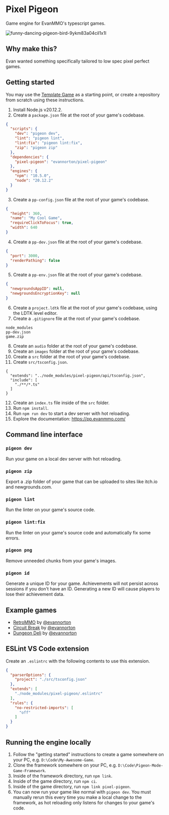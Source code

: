 # Pixel Pigeon
Game engine for EvanMMO's typescript games.

![funny-dancing-pigeon-bird-9ykm83a04cil1x1l](https://github.com/evannorton/pixel-pigeon/assets/35230033/3af48e87-34b8-4d1c-8af4-a7d5dbc1ce35)

## Why make this?
Evan wanted something specifically tailored to low spec pixel perfect games.

## Getting started

You may use the [Template Game](https://github.com/evannorton/Pixel-Pigeon-Template) as a starting point, or create a repository from scratch using these instructions.

1. Install Node.js v20.12.2.
2. Create a `package.json` file at the root of your game's codebase.
```json
{
  "scripts": {
    "dev": "pigeon dev",
    "lint": "pigeon lint",
    "lint:fix": "pigeon lint:fix",
    "zip": "pigeon zip"
  },
  "dependencies": {
    "pixel-pigeon": "evannorton/pixel-pigeon"
  },
  "engines": {
    "npm": "10.5.0",
    "node": "20.12.2"
  }
}
```
3. Create a `pp-config.json` file at the root of your game's codebase.
```json
{
  "height": 360,
  "name": "My Cool Game",
  "requireClickToFocus": true,
  "width": 640
}
```
4. Create a `pp-dev.json` file at the root of your game's codebase.
```json
{
  "port": 3000,
  "renderPathing": false
}
```
5. Create a `pp-env.json` file at the root of your game's codebase.
```json
{
  "newgroundsAppID": null,
  "newgroundsEncryptionKey": null
}
```
6. Create a `project.ldtk` file at the root of your game's codebase, using the LDTK level editor.
7. Create a `.gitignore` file at the root of your game's codebase.
```
node_modules
pp-dev.json
game.zip
```
8. Create an `audio` folder at the root of your game's codebase.
9. Create an `images` folder at the root of your game's codebase.
10. Create a `src` folder at the root of your game's codebase.
11. Create `src/tsconfig.json`.
```
{
  "extends": "../node_modules/pixel-pigeon/api/tsconfig.json",
  "include": [
    "./**/*.ts"
  ]
}
```
12. Create an `index.ts` file inside of the `src` folder.
13. Run `npm install`.
14. Run `npm run dev` to start a dev server with hot reloading.
15. Explore the documentation: https://pp.evanmmo.com/

## Command line interface
### `pigeon dev`
Run your game on a local dev server with hot reloading.
### `pigeon zip`
Export a .zip folder of your game that can be uploaded to sites like itch.io and newgrounds.com.
### `pigeon lint`
Run the linter on your game's source code.
### `pigeon lint:fix`
Run the linter on your game's source code and automatically fix some errors.
### `pigeon png`
Remove unneeded chunks from your game's images.
### `pigeon id`
Generate a unique ID for your game. Achievements will not persist across sessions if you don't have an ID. Generating a new ID will cause players to lose their achievement data.

## Example games
- [RetroMMO](https://github.com/evannorton/RetroMMO-Screen) by [@evannorton](https://github.com/evannorton)
- [Circuit Break](https://github.com/evannorton/Circuit-Break) by [@evannorton](https://github.com/evannorton)
- [Dungeon Deli](https://github.com/evannorton/Dungeon-Deli) by [@evannorton](https://github.com/evannorton)

## ESLint VS Code extension
Create an `.eslintrc` with the following contents to use this extension. 
```json
{
  "parserOptions": {
    "project": "./src/tsconfig.json"
  },
  "extends": [
    "./node_modules/pixel-pigeon/.eslintrc"
  ],
  "rules": {
    "no-restricted-imports": [
      "off"
    ]
  }
}
```

## Running the engine locally
1. Follow the "getting started" instructions to create a game somewhere on your PC, e.g. `D:\Code\My-Awesome-Game`.
2. Clone the framework somewhere on your PC, e.g. `D:\Code\Pigeon-Mode-Game-Framework`.
3. Inside of the framework directory, run `npm link`.
4. Inside of the game directory, run `npm ci`.
5. Inside of the game directory, run `npm link pixel-pigeon`.
6. You can now run your game like normal with `pigeon dev`. You must manually rerun this every time you make a local change to the framework, as hot reloading only listens for changes to your game's code.
